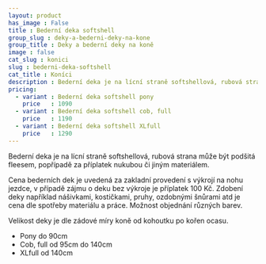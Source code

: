 ```yaml
---
layout: product
has_image : False
title : Bederní deka softshell
group_slug : deky-a-bederni-deky-na-kone
group_title : Deky a bederní deky na koně
image : false
cat_slug : konici
slug : bederni-deka-softshell
cat_title : Koníci
description : Bederní deka je na lícní straně softshellová, rubová strana může být podšitá fleesem, popřípadě za příplatek nukubou či jiným materiálem.
pricing:
  - variant : Bederní deka softshell pony
    price   : 1090
  - variant : Bederní deka softshell cob, full
    price   : 1190
  - variant : Bederní deka softshell XLfull
    price   : 1290
---
```


Bederní deka je na lícní straně softshellová, rubová strana může být podšitá fleesem, popřípadě za příplatek nukubou či jiným materiálem.

Cena bederních dek je uvedená za zakladní provedení s výkrojí na nohu jezdce, v případě zájmu o deku bez výkroje je příplatek 100&nbsp;Kč.
Zdobení deky například nášivkami, kostičkami, pruhy, ozdobnými šnůrami atd je cena dle spotřeby materiálu a práce.
Možnost objednání různých barev.

Velikost deky je dle zádové míry koně od kohoutku po kořen ocasu.

 - Pony do 90cm
 - Cob, full od 95cm do 140cm
 - XLfull od 140cm

